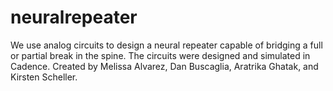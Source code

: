# neuralrepeater
We use analog circuits to design a neural repeater capable of bridging a full or partial break in the spine. The circuits were designed and simulated in Cadence. Created by Melissa Alvarez, Dan Buscaglia, Aratrika Ghatak, and Kirsten Scheller.
